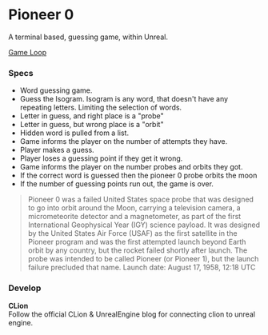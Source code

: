 # Pioneer 0
A terminal based, guessing game, within Unreal. 

[Game Loop](https://drive.google.com/file/d/1yJTksHAPSFn2AWvVqO8DCh4NQQQ-kVV8/view)

### Specs 
- Word guessing game.
- Guess the Isogram. Isogram is any word, that doesn't have any repeating letters. Limiting the selection of words.
- Letter in guess, and right place is a "probe"
- Letter in guess, but wrong place is a "orbit"
- Hidden word is pulled from a list.
- Game informs the player on the number of attempts they have. 
- Player makes a guess.
- Player loses a guessing point if they get it wrong. 
- Game informs the player on the number probes and orbits they got. 
- If the correct word is guessed then the pioneer 0 probe orbits the moon
- If the number of guessing points run out, the game is over.

> Pioneer 0 was a failed United States space probe that was designed to go into orbit around the Moon, carrying a television camera, a micrometeorite detector and a magnetometer, as part of the first International Geophysical Year (IGY) science payload. It was designed by the United States Air Force (USAF) as the first satellite in the Pioneer program and was the first attempted launch beyond Earth orbit by any country, but the rocket failed shortly after launch. The probe was intended to be called Pioneer (or Pioneer 1), but the launch failure precluded that name. Launch date: August 17, 1958, 12:18 UTC


### Develop
**CLion**  
Follow the official CLion & UnrealEngine blog for connecting clion to unreal engine.
